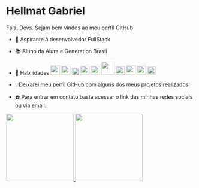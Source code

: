 # Hellmat Gabriel 
 Fala, Devs. Sejam bem vindos ao meu perfil GitHub 

- 🔭 Aspirante à desenvolvedor FullStack  
- 📚 Aluno da Alura e Generation Brasil
- 🔎 Habilidades   <img src="https://cdn.jsdelivr.net/gh/devicons/devicon@latest/icons/css3/css3-original-wordmark.svg" width="25" heigth="25"/> <img loading="lazy" src="https://cdn.jsdelivr.net/gh/devicons/devicon@latest/icons/html5/html5-original-wordmark.svg" width="24" heigth="24"/> <img loading="lazy" src="https://cdn.jsdelivr.net/gh/devicons/devicon@latest/icons/javascript/javascript-original.svg" width="19" heigth="19"/> <img src="https://cdn.jsdelivr.net/gh/devicons/devicon@latest/icons/python/python-original.svg" width="24" heigth="24"/> <img src="https://cdn.jsdelivr.net/gh/devicons/devicon@latest/icons/java/java-original.svg" width="24" heigth="24"/> <img src="https://cdn.jsdelivr.net/gh/devicons/devicon@latest/icons/mysql/mysql-original-wordmark.svg" width="35" heigth="35"/> <img src="https://cdn.jsdelivr.net/gh/devicons/devicon@latest/icons/spring/spring-original.svg" width="23" heigth="23"/> <img src="https://cdn.jsdelivr.net/gh/devicons/devicon@latest/icons/react/react-original-wordmark.svg" width="25" heigth="25"/> <img src="https://cdn.jsdelivr.net/gh/devicons/devicon@latest/icons/githubcodespaces/githubcodespaces-original.svg" width="24" heigth="24"/> <img loading="lazy" src="https://cdn.jsdelivr.net/gh/devicons/devicon/icons/git/git-original.svg" width="22" height="22"/>
   
- 💡Deixarei meu perfil GitHub com alguns dos meus projetos realizados
- ☎️ Para entrar em contato basta acessar o link das minhas redes sociais ou via email.

<div>
<a href="https://github.com/HellmatGa">
<img loading="lazy" height="180em" src="https://github-readme-stats.vercel.app/api/top-langs/?username=HellmatGa&layout=compact&langs_count=7&theme=dracula"/>
<img loading="lazy" height="180em" src="https://github-readme-stats.vercel.app/api?username=HellmatGa&show_icons=true&theme=dracula&include_all_commits=true&count_private=true"/>
</div>
